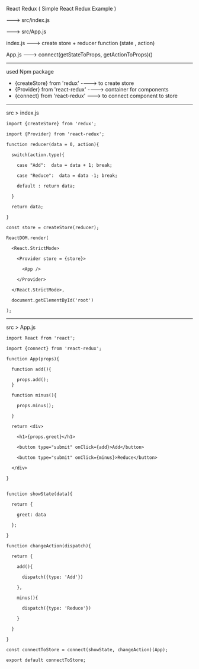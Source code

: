 React Redux ( Simple React Redux Example )

---> src/index.js 

---> src/App.js



index.js ---> create store + reducer function (state , action)

App.js ---> connect(getStateToProps, getActionToProps)()

*******************************

used Npm package 
- {createStore} from 'redux' ----> to create store
- {Provider} from 'react-redux' ----> container for components
- {connect} from 'react-redux' ---> to connect component to store

********************************

src > index.js

```
import {createStore} from 'redux';

import {Provider} from 'react-redux';

function reducer(data = 0, action){

  switch(action.type){
  
    case "Add":  data = data + 1; break;
    
    case "Reduce":  data = data -1; break;
    
    default : return data;
    
  }
  
  return data;
  
}

const store = createStore(reducer);

ReactDOM.render(

  <React.StrictMode>
  
    <Provider store = {store}>
    
      <App />
      
    </Provider>
    
  </React.StrictMode>,
  
  document.getElementById('root')
  
);
```

********************************

src > App.js

```
import React from 'react';

import {connect} from 'react-redux';

function App(props){

  function add(){
  
    props.add();
  }

  function minus(){
  
    props.minus();
    
  }

  return <div>
  
    <h1>{props.greet}</h1>
    
    <button type="submit" onClick={add}>Add</button>
    
    <button type="submit" onClick={minus}>Reduce</button>
    
  </div>
  
}


function showState(data){

  return {
  
    greet: data
    
  };
  
}

function changeAction(dispatch){

  return {
  
    add(){
    
      dispatch({type: 'Add'})
      
    },
    
    minus(){
    
      dispatch({type: 'Reduce'})
      
    }
    
  }
  
}

const connectToStore = connect(showState, changeAction)(App);

export default connectToStore;
```

